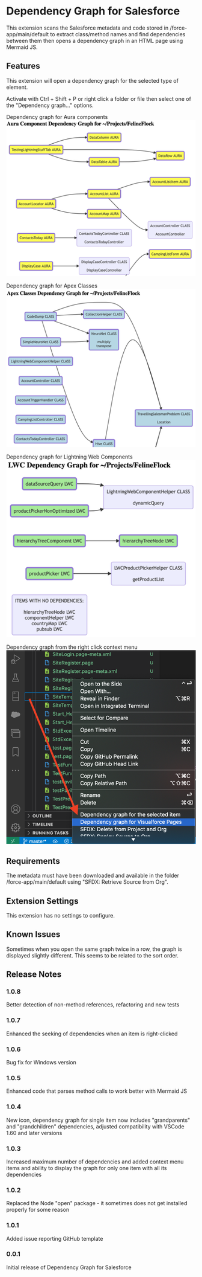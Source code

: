 # Dependency Graph for Salesforce

This extension scans the Salesforce metadata and code stored in /force-app/main/default to extract class/method names and find dependencies between them then opens a dependency graph in an HTML page using Mermaid JS.

## Features

This extension will open a dependency graph for the selected type of element.

Activate with Ctrl + Shift + P or right click a folder or file then select one of the "Dependency graph..." options.

Dependency graph for Aura components
![Dependency Graph for Aura components](images/AuraDependencyGraph.png)

Dependency graph for Apex Classes
![Dependency Graph for Apex classes](images/ClassDependencyGraph.png)

Dependency graph for Lightning Web Components
![Dependency Graph for Lightning Web Components](images/LWCDependencyGraph.png)

Dependency graph from the right click context menu
![Dependency graph from the right click context menu](images/contextMenu.png)

## Requirements

The metadata must have been downloaded and available in the folder /force-app/main/default using "SFDX: Retrieve Source from Org".

## Extension Settings

This extension has no settings to configure.

## Known Issues

Sometimes when you open the same graph twice in a row, the graph is displayed slightly different. This seems to be related to the sort order.

## Release Notes

### 1.0.8

Better detection of non-method references, refactoring and new tests

### 1.0.7

Enhanced the seeking of dependencies when an item is right-clicked

### 1.0.6

Bug fix for Windows version

### 1.0.5

Enhanced code that parses method calls to work better with Mermaid JS

### 1.0.4

New icon, dependency graph for single item now includes "grandparents" and "grandchildren" dependencies, adjusted compatibility with VSCode 1.60 and later versions

### 1.0.3

Increased maximum number of dependencies and added context menu items and ability to display the graph for only one item with all its dependencies

### 1.0.2

Replaced the Node "open" package - it sometimes does not get installed properly for some reason

### 1.0.1

Added issue reporting GitHub template

### 0.0.1

Initial release of Dependency Graph for Salesforce